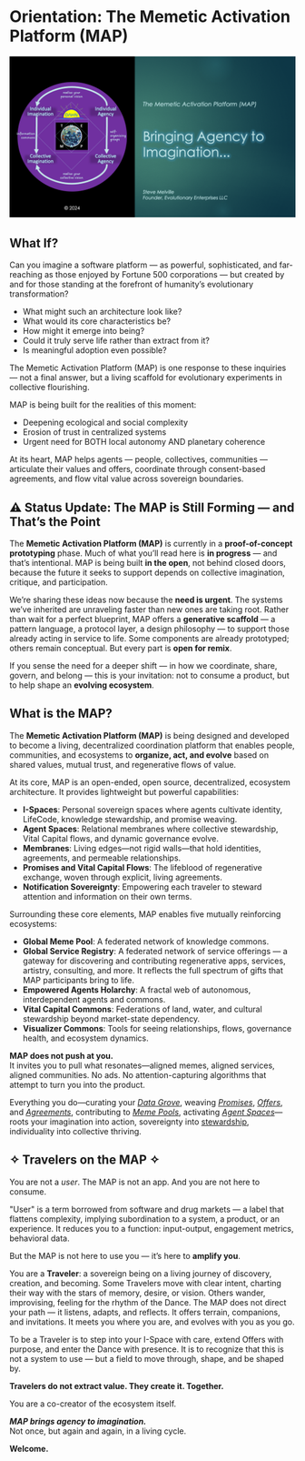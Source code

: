 # Orientation: The Memetic Activation Platform (MAP)

![img.png](img.png)

## What If?

Can you imagine a software platform — as powerful, sophisticated, and far-reaching as those enjoyed by Fortune 500 corporations —  but created by and for those standing at the forefront of humanity’s evolutionary transformation?

* What might such an architecture look like?
* What would its core characteristics be?
* How might it emerge into being?
* Could it truly serve life rather than extract from it?
* Is meaningful adoption even possible?

The Memetic Activation Platform (MAP) is one response to these inquiries — not a final answer, but a living scaffold for evolutionary experiments in collective flourishing.

MAP is being built for the realities of this moment:

- Deepening ecological and social complexity
- Erosion of trust in centralized systems
- Urgent need for BOTH local autonomy AND planetary coherence

At its heart, MAP helps agents — people, collectives, communities — articulate their values and offers, coordinate through consent-based agreements, and flow vital value across sovereign boundaries.

## ⚠️ Status Update: The MAP is Still Forming — and That’s the Point

The **Memetic Activation Platform (MAP)** is currently in a **proof-of-concept prototyping** phase. Much of what you’ll read here is **in progress** — and that’s intentional. MAP is being built **in the open**, not behind closed doors, because the future it seeks to support depends on collective imagination, critique, and participation.

We’re sharing these ideas now because the **need is urgent**. The systems we’ve inherited are unraveling faster than new ones are taking root. Rather than wait for a perfect blueprint, MAP offers a **generative scaffold** — a pattern language, a protocol layer, a design philosophy — to support those already acting in service to life. Some components are already prototyped; others remain conceptual. But every part is **open for remix**.

If you sense the need for a deeper shift — in how we coordinate, share, govern, and belong — this is your invitation: not to consume a product, but to help shape an **evolving ecosystem**.

## What is the MAP?

The **Memetic Activation Platform (MAP)** is being designed and developed to become a living, decentralized coordination platform that enables people, communities, and ecosystems to **organize, act, and evolve** based on shared values, mutual trust, and regenerative flows of value.

At its core, MAP is an open-ended, open source, decentralized, ecosystem architecture. It provides lightweight but powerful capabilities:

- **I-Spaces**: Personal sovereign spaces where agents cultivate identity, LifeCode, knowledge stewardship, and promise weaving.
- **Agent Spaces**: Relational membranes where collective stewardship, Vital Capital flows, and dynamic governance evolve.
- **Membranes**: Living edges—not rigid walls—that hold identities, agreements, and permeable relationships.
- **Promises and Vital Capital Flows**: The lifeblood of regenerative exchange, woven through explicit, living agreements.
- **Notification Sovereignty**: Empowering each traveler to steward attention and information on their own terms.

Surrounding these core elements, MAP enables five mutually reinforcing ecosystems:

- **Global Meme Pool**: A federated network of knowledge commons.
- **Global Service Registry**: A federated network of service offerings — a gateway for discovering and contributing regenerative apps, services, artistry, consulting, and more. It reflects the full spectrum of gifts that MAP participants bring to life.
- **Empowered Agents Holarchy**: A fractal web of autonomous, interdependent agents and commons.
- **Vital Capital Commons**: Federations of land, water, and cultural stewardship beyond market-state dependency.
- **Visualizer Commons**: Tools for seeing relationships, flows, governance health, and ecosystem dynamics.


**MAP does not push at you.**  
It invites you to pull what resonates—aligned memes, aligned services, aligned communities. No ads. No attention-capturing algorithms that attempt to turn you into the product.

Everything you do—curating your _[Data Grove](/docs-understanding-map/understanding-the-map/appendices/glossary/#data-grove)_, weaving _[Promises](/docs-understanding-map/understanding-the-map/appendices/glossary/#promise)_, _[Offers](/docs-understanding-map/understanding-the-map/appendices/glossary/#offer)_, and _[Agreements](/docs-understanding-map/understanding-the-map/appendices/glossary/#agreement)_, contributing to _[Meme Pools](/docs-understanding-map/understanding-the-map/appendices/glossary/#meme-pool)_, activating _[Agent Spaces](/docs-understanding-map/understanding-the-map/appendices/glossary/#agentspace)_—roots your imagination into action, sovereignty into [stewardship](/docs-understanding-map/understanding-the-map/appendices/glossary/#stewardship), individuality into collective thriving.

## ✧ Travelers on the MAP ✧

You are not a *user*. The MAP is not an app. And you are not here to consume.

"User" is a term borrowed from software and drug markets — a label that flattens complexity, implying subordination to a system, a product, or an experience. It reduces you to a function: input-output, engagement metrics, behavioral data.

But the MAP is not here to use you — it’s here to **amplify you**.

You are a **Traveler**: a sovereign being on a living journey of discovery, creation, and becoming. Some Travelers move with clear intent, charting their way with the stars of memory, desire, or vision. Others wander, improvising, feeling for the rhythm of the Dance. The MAP does not direct your path — it listens, adapts, and reflects. It offers terrain, companions, and invitations. It meets you where you are, and evolves with you as you go.

To be a Traveler is to step into your I-Space with care, extend Offers with purpose, and enter the Dance with presence. It is to recognize that this is not a system to use — but a field to move through, shape, and be shaped by.

**Travelers do not extract value. They create it. Together.**

You are a co-creator of the ecosystem itself.

**_MAP brings agency to imagination._**  
Not once, but again and again, in a living cycle.

**Welcome.**

